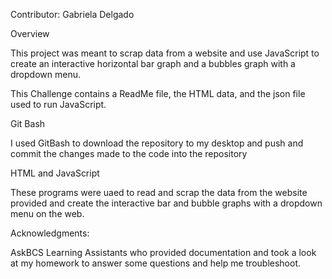 Contributor: Gabriela Delgado

Overview

This project was meant to scrap data from a website and use JavaScript to create an interactive horizontal bar graph and a bubbles graph with a dropdown menu.

This Challenge contains a ReadMe file, the HTML data, and the json file used to run JavaScript.

Git Bash

I used GitBash to download the repository to my desktop and push and commit the changes made to the code into the repository

HTML and JavaScript

These programs were uaed to read and scrap the data from the website provided and create the interactive bar and bubble graphs with a dropdown menu on the web.

Acknowledgments:

AskBCS Learning Assistants who provided documentation and took a look at my homework to answer some questions and help me troubleshoot.
